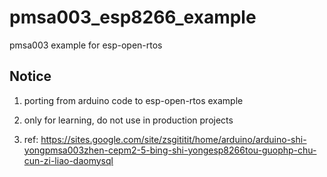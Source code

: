 # pmsa003_esp8266_example
pmsa003 example for esp-open-rtos

## Notice
1. porting from arduino code to esp-open-rtos example 

2. only for learning, do not use in production projects

3. ref:
https://sites.google.com/site/zsgititit/home/arduino/arduino-shi-yongpmsa003zhen-cepm2-5-bing-shi-yongesp8266tou-guophp-chu-cun-zi-liao-daomysql
